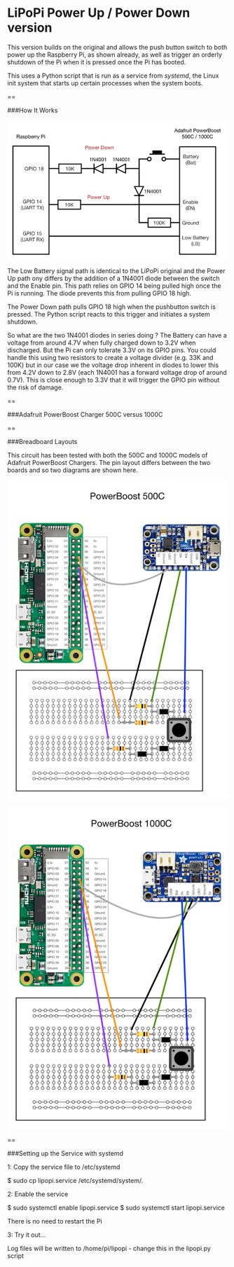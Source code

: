 LiPoPi Power Up / Power Down version
======

This version builds on the original and allows the push button switch to both power up the Raspberry Pi,
as shown already, as well as trigger an orderly shutdown of the Pi when it is pressed once the Pi has booted.

This uses a Python script that is run as a service from *systemd*, the Linux init system that starts up certain processes when the system boots.

==

###How It Works

![schematic](/pictures/lipopi_schematic_powerboost.png)

The Low Battery signal path is identical to the LiPoPi original and the Power Up path ony differs by the addition of a 1N4001 diode between
the switch and the Enable pin. This path relies on GPIO 14 being pulled high once the Pi is running. The diode prevents this from pulling GPIO 18 high.

The Power Down path pulls GPIO 18 high when the pushbutton switch is pressed. The Python script reacts to this trigger and initiates a system shutdown.

So what are the two 1N4001 diodes in series doing ? The Battery can have a voltage from around 4.7V when fully charged down to 3.2V when discharged.
But the Pi can only tolerate 3.3V on its GPIO pins. You could handle this using two resistors to create a voltage divider (e.g. 33K and 100K) but in our case we
the voltage drop inherent in diodes to lower this from 4.2V down to 2.8V (each 1N4001 has a forward voltage drop of around 0.7V).
This is close enough to 3.3V that it will trigger the GPIO pin without the risk of damage.

==

###Adafruit PowerBoost Charger 500C versus 1000C


==

###Breadboard Layouts

This circuit has been tested with both the 500C and 1000C models of Adafruit PowerBoost Chargers.
The pin layout differs between the two boards and so two diagrams are shown here.

![schematic](/pictures/lipopi_breadboard_powerboost_500C.png)

![schematic](/pictures/lipopi_breadboard_powerboost_1000C.png)


==

###Setting up the Service with systemd

1: Copy the service file to /etc/systemd

$ sudo cp lipopi.service /etc/systemd/system/.

2: Enable the service

$ sudo systemctl enable lipopi.service
$ sudo systemctl start  lipopi.service

There is no need to restart the Pi

3: Try it out...

Log files will be written to /home/pi/lipopi - change this in the lipopi.py script


